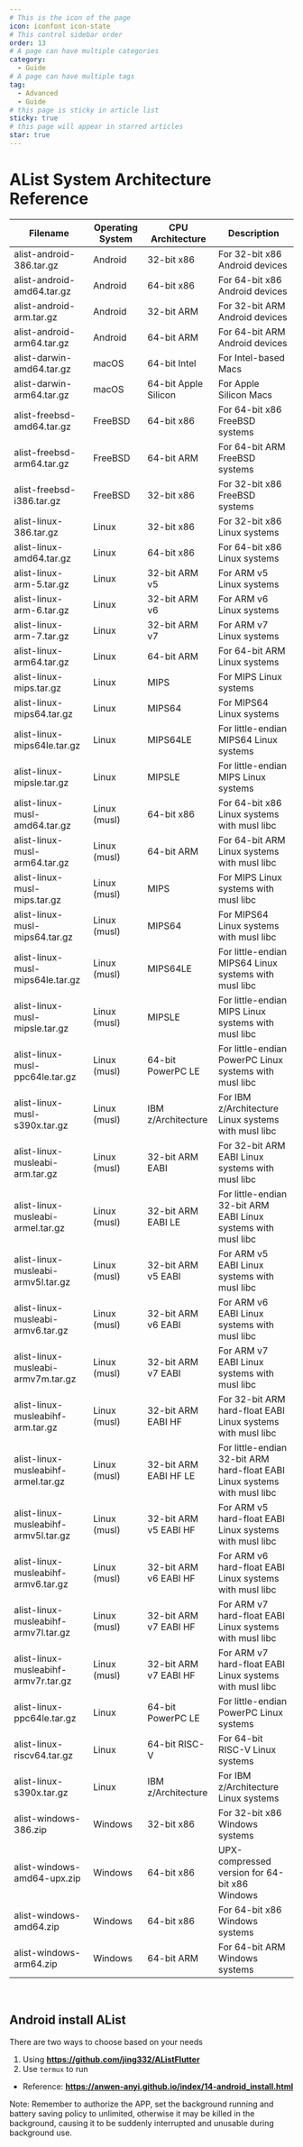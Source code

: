 ```yaml
---
# This is the icon of the page
icon: iconfont icon-state
# This control sidebar order
order: 13
# A page can have multiple categories
category:
  - Guide
# A page can have multiple tags
tag:
  - Advanced
  - Guide
# this page is sticky in article list
sticky: true
# this page will appear in starred articles
star: true
---
```



# AList System Architecture Reference

| Filename | Operating System | CPU Architecture | Description |
|----------|------------------|------------------|-------------|
| alist-android-386.tar.gz | Android | 32-bit x86 | For 32-bit x86 Android devices |
| alist-android-amd64.tar.gz | Android | 64-bit x86 | For 64-bit x86 Android devices |
| alist-android-arm.tar.gz | Android | 32-bit ARM | For 32-bit ARM Android devices |
| alist-android-arm64.tar.gz | Android | 64-bit ARM | For 64-bit ARM Android devices |
| alist-darwin-amd64.tar.gz | macOS | 64-bit Intel | For Intel-based Macs |
| alist-darwin-arm64.tar.gz | macOS | 64-bit Apple Silicon | For Apple Silicon Macs |
| alist-freebsd-amd64.tar.gz | FreeBSD | 64-bit x86 | For 64-bit x86 FreeBSD systems |
| alist-freebsd-arm64.tar.gz | FreeBSD | 64-bit ARM | For 64-bit ARM FreeBSD systems |
| alist-freebsd-i386.tar.gz | FreeBSD | 32-bit x86 | For 32-bit x86 FreeBSD systems |
| alist-linux-386.tar.gz | Linux | 32-bit x86 | For 32-bit x86 Linux systems |
| alist-linux-amd64.tar.gz | Linux | 64-bit x86 | For 64-bit x86 Linux systems |
| alist-linux-arm-5.tar.gz | Linux | 32-bit ARM v5 | For ARM v5 Linux systems |
| alist-linux-arm-6.tar.gz | Linux | 32-bit ARM v6 | For ARM v6 Linux systems |
| alist-linux-arm-7.tar.gz | Linux | 32-bit ARM v7 | For ARM v7 Linux systems |
| alist-linux-arm64.tar.gz | Linux | 64-bit ARM | For 64-bit ARM Linux systems |
| alist-linux-mips.tar.gz | Linux | MIPS | For MIPS Linux systems |
| alist-linux-mips64.tar.gz | Linux | MIPS64 | For MIPS64 Linux systems |
| alist-linux-mips64le.tar.gz | Linux | MIPS64LE | For little-endian MIPS64 Linux systems |
| alist-linux-mipsle.tar.gz | Linux | MIPSLE | For little-endian MIPS Linux systems |
| alist-linux-musl-amd64.tar.gz | Linux (musl) | 64-bit x86 | For 64-bit x86 Linux systems with musl libc |
| alist-linux-musl-arm64.tar.gz | Linux (musl) | 64-bit ARM | For 64-bit ARM Linux systems with musl libc |
| alist-linux-musl-mips.tar.gz | Linux (musl) | MIPS | For MIPS Linux systems with musl libc |
| alist-linux-musl-mips64.tar.gz | Linux (musl) | MIPS64 | For MIPS64 Linux systems with musl libc |
| alist-linux-musl-mips64le.tar.gz | Linux (musl) | MIPS64LE | For little-endian MIPS64 Linux systems with musl libc |
| alist-linux-musl-mipsle.tar.gz | Linux (musl) | MIPSLE | For little-endian MIPS Linux systems with musl libc |
| alist-linux-musl-ppc64le.tar.gz | Linux (musl) | 64-bit PowerPC LE | For little-endian PowerPC Linux systems with musl libc |
| alist-linux-musl-s390x.tar.gz | Linux (musl) | IBM z/Architecture | For IBM z/Architecture Linux systems with musl libc |
| alist-linux-musleabi-arm.tar.gz | Linux (musl) | 32-bit ARM EABI | For 32-bit ARM EABI Linux systems with musl libc |
| alist-linux-musleabi-armel.tar.gz | Linux (musl) | 32-bit ARM EABI LE | For little-endian 32-bit ARM EABI Linux systems with musl libc |
| alist-linux-musleabi-armv5l.tar.gz | Linux (musl) | 32-bit ARM v5 EABI | For ARM v5 EABI Linux systems with musl libc |
| alist-linux-musleabi-armv6.tar.gz | Linux (musl) | 32-bit ARM v6 EABI | For ARM v6 EABI Linux systems with musl libc |
| alist-linux-musleabi-armv7m.tar.gz | Linux (musl) | 32-bit ARM v7 EABI | For ARM v7 EABI Linux systems with musl libc |
| alist-linux-musleabihf-arm.tar.gz | Linux (musl) | 32-bit ARM EABI HF | For 32-bit ARM hard-float EABI Linux systems with musl libc |
| alist-linux-musleabihf-armel.tar.gz | Linux (musl) | 32-bit ARM EABI HF LE | For little-endian 32-bit ARM hard-float EABI Linux systems with musl libc |
| alist-linux-musleabihf-armv5l.tar.gz | Linux (musl) | 32-bit ARM v5 EABI HF | For ARM v5 hard-float EABI Linux systems with musl libc |
| alist-linux-musleabihf-armv6.tar.gz | Linux (musl) | 32-bit ARM v6 EABI HF | For ARM v6 hard-float EABI Linux systems with musl libc |
| alist-linux-musleabihf-armv7l.tar.gz | Linux (musl) | 32-bit ARM v7 EABI HF | For ARM v7 hard-float EABI Linux systems with musl libc |
| alist-linux-musleabihf-armv7r.tar.gz | Linux (musl) | 32-bit ARM v7 EABI HF | For ARM v7 hard-float EABI Linux systems with musl libc |
| alist-linux-ppc64le.tar.gz | Linux | 64-bit PowerPC LE | For little-endian PowerPC Linux systems |
| alist-linux-riscv64.tar.gz | Linux | 64-bit RISC-V | For 64-bit RISC-V Linux systems |
| alist-linux-s390x.tar.gz | Linux | IBM z/Architecture | For IBM z/Architecture Linux systems |
| alist-windows-386.zip | Windows | 32-bit x86 | For 32-bit x86 Windows systems |
| alist-windows-amd64-upx.zip | Windows | 64-bit x86 | UPX-compressed version for 64-bit x86 Windows |
| alist-windows-amd64.zip | Windows | 64-bit x86 | For 64-bit x86 Windows systems |
| alist-windows-arm64.zip | Windows | 64-bit ARM | For 64-bit ARM Windows systems |

<br/>



## **Android install AList**

There are two ways to choose based on your needs

1. Using **https://github.com/jing332/AListFlutter**
2. Use `termux` to run
- Reference: **https://anwen-anyi.github.io/index/14-android_install.html**

<i class="fa-solid fa-seal-exclamation fa-beat" style="color: #ff0000;"></i> Note: Remember to authorize the APP, set the background running and battery saving policy to unlimited, otherwise it may be killed in the background, causing it to be suddenly interrupted and unusable during background use.
